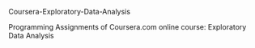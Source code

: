 Coursera-Exploratory-Data-Analysis

Programming Assignments of Coursera.com online course: Exploratory Data Analysis
